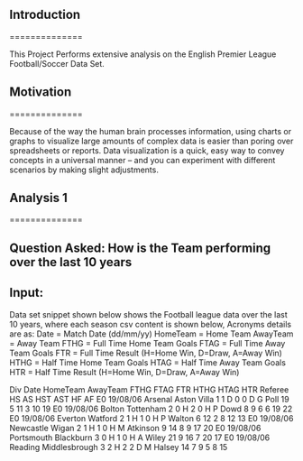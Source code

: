 ## Introduction
==============

This Project Performs extensive analysis on the  English Premier League Football/Soccer Data Set.


## Motivation
==============

Because of the way the human brain processes information, using charts or graphs to visualize large amounts of complex data is easier than poring over spreadsheets or reports. Data visualization is a quick, easy way to convey concepts in a universal manner – and you can experiment with different scenarios by making slight adjustments.

## Analysis 1
==============

Question Asked: How is the Team performing over the last 10 years
--------------

Input:
--------------

Data set snippet shown below shows the Football league data over the last 10 years, where each season csv content is shown below, 
Acronyms details are as:
Date = Match Date (dd/mm/yy)
HomeTeam = Home Team
AwayTeam = Away Team
FTHG = Full Time Home Team Goals
FTAG = Full Time Away Team Goals
FTR = Full Time Result (H=Home Win, D=Draw, A=Away Win)
HTHG = Half Time Home Team Goals
HTAG = Half Time Away Team Goals
HTR = Half Time Result (H=Home Win, D=Draw, A=Away Win)



Div	Date	HomeTeam	AwayTeam	FTHG	FTAG	FTR	HTHG	HTAG	HTR	Referee	HS	AS	HST	AST	HF	AF
E0	19/08/06	Arsenal	Aston Villa	1	1	D	0	0	D	G Poll	19	5	11	3	10	19
E0	19/08/06	Bolton	Tottenham	2	0	H	2	0	H	P Dowd	8	9	6	6	19	22
E0	19/08/06	Everton	Watford	2	1	H	1	0	H	P Walton	6	12	2	8	12	13
E0	19/08/06	Newcastle	Wigan	2	1	H	1	0	H	M Atkinson	9	14	8	9	17	20
E0	19/08/06	Portsmouth	Blackburn	3	0	H	1	0	H	A Wiley	21	9	16	7	20	17
E0	19/08/06	Reading	Middlesbrough	3	2	H	2	2	D	M Halsey	14	7	9	5	8	15
